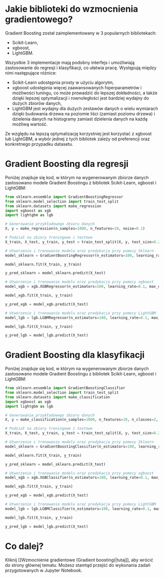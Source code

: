 # Jakie biblioteki do wzmocnienia gradientowego?

Gradient Boosting został zaimplementowany w 3 popularnych bibliotekach:
- Scikit-Learn,
- xgboost,
- LightGBM.

Wszystkie 3 implementacje mają podobny interfejs i umożliwiają zastosowanie do regresji i klasyfikacji, co ułatwia pracę. Występują między nimi następujące różnice:
 - Scikit-Learn udostępnia prosty w użyciu algorytm,
 - xgboost udostępnia więcej zaawansowanych hiperparametrów i możliwości tuningu, co może prowadzić do lepszej dokładności, a także dzięki lepszej optymalizacji i rownoległości jest bardziej wydajny do dużych zbiorów danych,
 - LightGBM jest wydajny dla dużych zestawów danych o wielu wymiarach dzięki budowania drzewa na poziomie liści (zamiast poziomu drzewa) i dzielenia danych na histogramy zamiast dzielenia danych na każdą możliwą wartość.

Ze względu na lepszą optymalizację korzystniej jest korzystać z xgboost lub LightGBM, a wybór jednej z tych bibliotek zależy od preferencji oraz konkretnego przypadku datasetu.
# Gradient Boosting dla regresji

Poniżej znajduje się kod, w którym na wygenerowanym zbiorze danych zastosowano modele Gradient Boostingu z bibliotek Scikit-Learn, xgboost i LightGBM:

```Python
from sklearn.ensemble import GradientBoostingRegressor
from sklearn.model_selection import train_test_split
from sklearn.datasets import make_regression
import xgboost as xgb 
import lightgbm as lgb

# Generowanie przykładowego zbioru danych
X, y = make_regression(n_samples=1000, n_features=10, noise=0.1)

# Podział na zbiory treningowe i testowe
X_train, X_test, y_train, y_test = train_test_split(X, y, test_size=0.2, random_state=42)

# Utworzenie i trenowanie modelu oraz predykacja przy pomocy Sklearn
model_sklearn = GradientBoostingRegressor(n_estimators=100, learning_rate=0.1, max_depth=3, random_state=42)

model_sklearn.fit(X_train, y_train)

y_pred_sklearn = model_sklearn.predict(X_test)

# Utworzenie i trenowanie modelu oraz predykacja przy pomocy xgboost
model_xgb = xgb.XGBRegressor(n_estimators=100, learning_rate=0.1, max_depth=3, random_state=42)

model_xgb.fit(X_train, y_train)

y_pred_xgb = model_xgb.predict(X_test)

# Utworzenie i trenowanie modelu oraz predykacja przy pomocy LightGBM
model_lgb = lgb.LGBMRegressor(n_estimators=100, learning_rate=0.1, max_depth=3, random_state=42)

model_lgb.fit(X_train, y_train)

y_pred_lgb = model_lgb.predict(X_test)
```

# Gradient Boosting dla klasyfikacji

Poniżej znajduje się kod, w którym na wygenerowanym zbiorze danych zastosowano modele Gradient Boostingu z bibliotek Scikit-Learn, xgboost i LightGBM:

```Python
from sklearn.ensemble import GradientBoostingClassifier
from sklearn.model_selection import train_test_split
from sklearn.datasets import make_classification
import xgboost as xgb
import lightgbm as lgb

# Generowanie przykładowego zbioru danych
X, y = make_classification(n_samples=1000, n_features=10, n_classes=2, random_state=42)

# Podział na zbiory treningowe i testowe
X_train, X_test, y_train, y_test = train_test_split(X, y, test_size=0.2, random_state=42)

# Utworzenie i trenowanie modelu oraz predykacja przy pomocy Sklearn
model_sklearn = GradientBoostingClassifier(n_estimators=100, learning_rate=0.1, max_depth=3, random_state=42)

model_sklearn.fit(X_train, y_train)

y_pred_sklearn = model_sklearn.predict(X_test)

# Utworzenie i trenowanie modelu oraz predykacja przy pomocy xgboost
model_xgb = xgb.XGBClassifier(n_estimators=100, learning_rate=0.1, max_depth=3, random_state=42)

model_xgb.fit(X_train, y_train)

y_pred_xgb = model_xgb.predict(X_test)

# Utworzenie i trenowanie modelu oraz predykacja przy pomocy LightGBM
model_lgb = lgb.LGBMClassifier(n_estimators=100, learning_rate=0.1, max_depth=3, random_state=42) 

model_lgb.fit(X_train, y_train)

y_pred_lgb = model_lgb.predict(X_test)

```
# Co dalej?

Kliknij [[Wzmocnienie gradientowe (Gradient boosting)|tutaj]], aby wrócić do strony głównej tematu. Możesz stamtąd przejść do wykonania zadań przygotowanych w Jupyter Notebook.